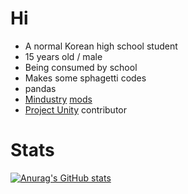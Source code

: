 # Hi
 - A normal Korean high school student
 - 15 years old / male
 - Being consumed by school
 - Makes some sphagetti codes
  - pandas
  - [Mindustry](https://github.com/Anuken/Mindustry) [mods](https://github.com/topics/mindustry-mod)
  - [Project Unity](https://github.com/AvantTeam/ProjectUnityPublic) contributor
 
 # Stats
 [![Anurag's GitHub stats](https://github-readme-stats.vercel.app/api?username=AshesKaiser-KR)](https://github.com/anuraghazra/github-readme-stats)
